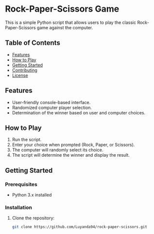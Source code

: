 # Rock-Paper-Scissors Game

This is a simple Python script that allows users to play the classic Rock-Paper-Scissors game against the computer.

## Table of Contents

- [Features](#features)
- [How to Play](#how-to-play)
- [Getting Started](#getting-started)
- [Contributing](#contributing)
- [License](#license)

## Features

- User-friendly console-based interface.
- Randomized computer player selection.
- Determination of the winner based on user and computer choices.

## How to Play

1. Run the script.
2. Enter your choice when prompted (Rock, Paper, or Scissors).
3. The computer will randomly select its choice.
4. The script will determine the winner and display the result.

## Getting Started

### Prerequisites

- Python 3.x installed

### Installation

1. Clone the repository:

   ```bash
   git clone https://github.com/Luyanda94/rock-paper-scissors.git

